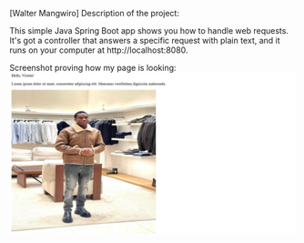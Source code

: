 [Walter Mangwiro]
Description of the project:


This simple Java Spring Boot app shows you how to handle web requests. It's got a controller that answers a specific request with plain text, and it runs on your computer at http://localhost:8080.

Screenshot proving how my page is looking:
![Project Screenshot](images/screenshot.jpg)
